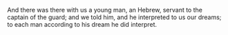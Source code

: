 And there was there with us a young man, an Hebrew, servant to the captain of the guard; and we told him, and he interpreted to us our dreams; to each man according to his dream he did interpret.
